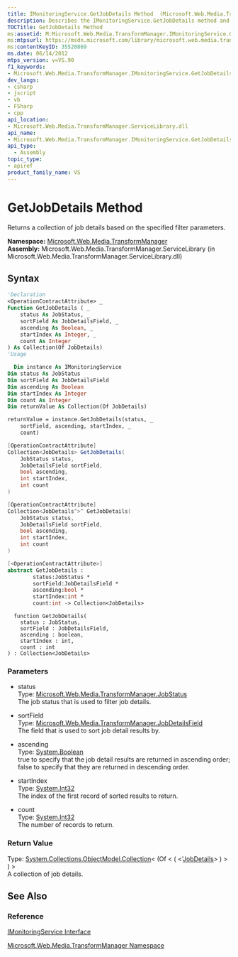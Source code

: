 ```yaml
---
title: IMonitoringService.GetJobDetails Method  (Microsoft.Web.Media.TransformManager)
description: Describes the IMonitoringService.GetJobDetails method and details its syntax, parameters, and return value.
TOCTitle: GetJobDetails Method
ms:assetid: M:Microsoft.Web.Media.TransformManager.IMonitoringService.GetJobDetails(Microsoft.Web.Media.TransformManager.JobStatus,Microsoft.Web.Media.TransformManager.JobDetailsField,System.Boolean,System.Int32,System.Int32)
ms:mtpsurl: https://msdn.microsoft.com/library/microsoft.web.media.transformmanager.imonitoringservice.getjobdetails(v=VS.90)
ms:contentKeyID: 35520869
ms.date: 06/14/2012
mtps_version: v=VS.90
f1_keywords:
- Microsoft.Web.Media.TransformManager.IMonitoringService.GetJobDetails
dev_langs:
- csharp
- jscript
- vb
- FSharp
- cpp
api_location:
- Microsoft.Web.Media.TransformManager.ServiceLibrary.dll
api_name:
- Microsoft.Web.Media.TransformManager.IMonitoringService.GetJobDetails
api_type:
  - Assembly
topic_type:
- apiref
product_family_name: VS
---
```


# GetJobDetails Method

Returns a collection of job details based on the specified filter parameters.

**Namespace:**  [Microsoft.Web.Media.TransformManager](microsoft-web-media-transformmanager-namespace.md)  
**Assembly:**  Microsoft.Web.Media.TransformManager.ServiceLibrary (in Microsoft.Web.Media.TransformManager.ServiceLibrary.dll)

## Syntax

```vb
'Declaration
<OperationContractAttribute> _
Function GetJobDetails ( _
    status As JobStatus, _
    sortField As JobDetailsField, _
    ascending As Boolean, _
    startIndex As Integer, _
    count As Integer _
) As Collection(Of JobDetails)
'Usage

  Dim instance As IMonitoringService
Dim status As JobStatus
Dim sortField As JobDetailsField
Dim ascending As Boolean
Dim startIndex As Integer
Dim count As Integer
Dim returnValue As Collection(Of JobDetails)

returnValue = instance.GetJobDetails(status, _
    sortField, ascending, startIndex, _
    count)
```

```csharp
[OperationContractAttribute]
Collection<JobDetails> GetJobDetails(
    JobStatus status,
    JobDetailsField sortField,
    bool ascending,
    int startIndex,
    int count
)
```

```cpp
[OperationContractAttribute]
Collection<JobDetails^>^ GetJobDetails(
    JobStatus status, 
    JobDetailsField sortField, 
    bool ascending, 
    int startIndex, 
    int count
)
```

``` fsharp
[<OperationContractAttribute>]
abstract GetJobDetails : 
        status:JobStatus * 
        sortField:JobDetailsField * 
        ascending:bool * 
        startIndex:int * 
        count:int -> Collection<JobDetails> 
```

```jscript
  function GetJobDetails(
    status : JobStatus, 
    sortField : JobDetailsField, 
    ascending : boolean, 
    startIndex : int, 
    count : int
) : Collection<JobDetails>
```

### Parameters

  - status  
    Type: [Microsoft.Web.Media.TransformManager.JobStatus](jobstatus-enumeration-microsoft-web-media-transformmanager.md)  
    The job status that is used to filter job details.  

<!-- end list -->

  - sortField  
    Type: [Microsoft.Web.Media.TransformManager.JobDetailsField](jobdetailsfield-enumeration-microsoft-web-media-transformmanager.md)  
    The field that is used to sort job detail results by.  

<!-- end list -->

  - ascending  
    Type: [System.Boolean](https://msdn.microsoft.com/library/a28wyd50)  
    true to specify that the job detail results are returned in ascending order; false to specify that they are returned in descending order.  

<!-- end list -->

  - startIndex  
    Type: [System.Int32](https://msdn.microsoft.com/library/td2s409d)  
    The index of the first record of sorted results to return.  

<!-- end list -->

  - count  
    Type: [System.Int32](https://msdn.microsoft.com/library/td2s409d)  
    The number of records to return.  

### Return Value

Type: [System.Collections.ObjectModel.Collection](https://msdn.microsoft.com/library/ms132397)\< (Of \< ( \<'[JobDetails](jobdetails-class-microsoft-web-media-transformmanager.md)\> ) \> ) \>  
A collection of job details.  

## See Also

### Reference

[IMonitoringService Interface](imonitoringservice-interface-microsoft-web-media-transformmanager.md)

[Microsoft.Web.Media.TransformManager Namespace](microsoft-web-media-transformmanager-namespace.md)
